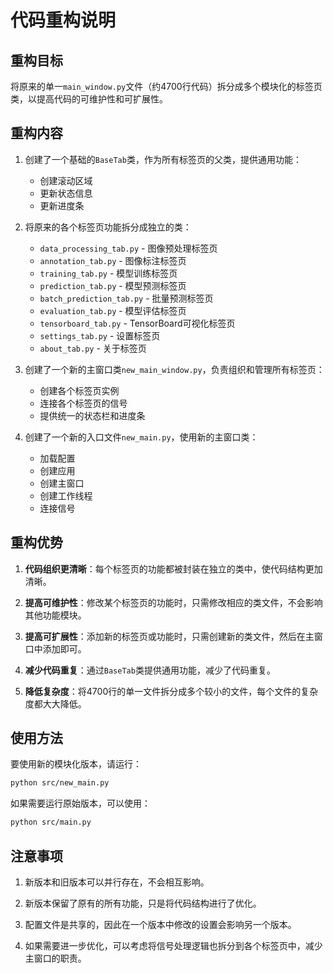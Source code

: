 # 代码重构说明

## 重构目标

将原来的单一`main_window.py`文件（约4700行代码）拆分成多个模块化的标签页类，以提高代码的可维护性和可扩展性。

## 重构内容

1. 创建了一个基础的`BaseTab`类，作为所有标签页的父类，提供通用功能：
   - 创建滚动区域
   - 更新状态信息
   - 更新进度条

2. 将原来的各个标签页功能拆分成独立的类：
   - `data_processing_tab.py` - 图像预处理标签页
   - `annotation_tab.py` - 图像标注标签页
   - `training_tab.py` - 模型训练标签页
   - `prediction_tab.py` - 模型预测标签页
   - `batch_prediction_tab.py` - 批量预测标签页
   - `evaluation_tab.py` - 模型评估标签页
   - `tensorboard_tab.py` - TensorBoard可视化标签页
   - `settings_tab.py` - 设置标签页
   - `about_tab.py` - 关于标签页

3. 创建了一个新的主窗口类`new_main_window.py`，负责组织和管理所有标签页：
   - 创建各个标签页实例
   - 连接各个标签页的信号
   - 提供统一的状态栏和进度条

4. 创建了一个新的入口文件`new_main.py`，使用新的主窗口类：
   - 加载配置
   - 创建应用
   - 创建主窗口
   - 创建工作线程
   - 连接信号

## 重构优势

1. **代码组织更清晰**：每个标签页的功能都被封装在独立的类中，使代码结构更加清晰。

2. **提高可维护性**：修改某个标签页的功能时，只需修改相应的类文件，不会影响其他功能模块。

3. **提高可扩展性**：添加新的标签页或功能时，只需创建新的类文件，然后在主窗口中添加即可。

4. **减少代码重复**：通过`BaseTab`类提供通用功能，减少了代码重复。

5. **降低复杂度**：将4700行的单一文件拆分成多个较小的文件，每个文件的复杂度都大大降低。

## 使用方法

要使用新的模块化版本，请运行：

```bash
python src/new_main.py
```

如果需要运行原始版本，可以使用：

```bash
python src/main.py
```

## 注意事项

1. 新版本和旧版本可以并行存在，不会相互影响。

2. 新版本保留了原有的所有功能，只是将代码结构进行了优化。

3. 配置文件是共享的，因此在一个版本中修改的设置会影响另一个版本。

4. 如果需要进一步优化，可以考虑将信号处理逻辑也拆分到各个标签页中，减少主窗口的职责。 